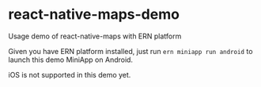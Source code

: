 # react-native-maps-demo
Usage demo of react-native-maps with ERN platform

Given you have ERN platform installed, just run `ern miniapp run android` to launch this demo MiniApp on Android.

iOS is not supported in this demo yet.
